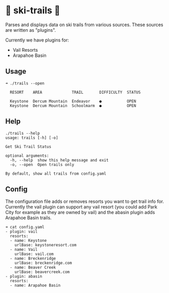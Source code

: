 # 🌲 ski-trails 🌲

Parses and displays data on ski trails from various sources. These sources are written as "plugins". 

Currently we have plugins for:
- Vail Resorts
- Arapahoe Basin 


## Usage
```
➜ ./trails --open

  RESORT    AREA             TRAIL       DIFFICULTY  STATUS

  Keystone  Dercum Mountain  Endeavor    ●           OPEN
  Keystone  Dercum Mountain  Schoolmarm  ●           OPEN
```

## Help
```
./trails --help
usage: trails [-h] [-o]

Get Ski Trail Status

optional arguments:
  -h, --help  show this help message and exit
  -o, --open  Open trails only

By default, show all trails from config.yaml
```

## Config
The configuration file adds or removes resorts you want to get trail info for. Currently the vail plugin can support any vail resort (you could add Park City for example as they are owned by vail) and the abasin plugin adds Arapahoe Basin trails.

```
➜ cat config.yaml
- plugin: vail
  resorts:
  - name: Keystone
    urlBase: keystoneresort.com
  - name: Vail
    urlBase: vail.com
  - name: Breckenridge
    urlBase: breckenridge.com
  - name: Beaver Creek
    urlBase: beavercreek.com
- plugin: abasin
  resorts:
  - name: Arapahoe Basin
```
